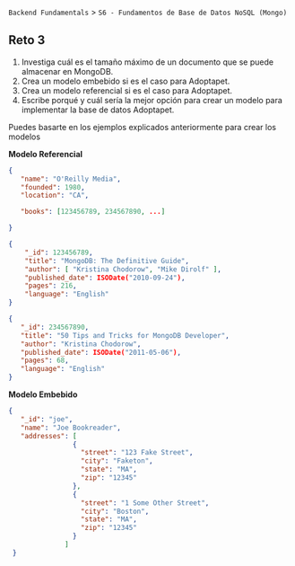 `Backend Fundamentals` > `S6 - Fundamentos de Base de Datos NoSQL (Mongo)` 
	
## Reto 3


1. Investiga cuál es el tamaño máximo de un documento que se puede almacenar en MongoDB.
2. Crea un modelo embebido si es el caso para Adoptapet.
3. Crea un modelo referencial si es el caso para Adoptapet.
4. Escribe porqué y cuál sería la mejor opción para crear un modelo para implementar la base de datos Adoptapet.

Puedes basarte en los ejemplos explicados anteriormente para crear los modelos

**Modelo Referencial**

```json
{
   "name": "O'Reilly Media",
   "founded": 1980,
   "location": "CA",

   "books": [123456789, 234567890, ...]

}

{
    "_id": 123456789,
    "title": "MongoDB: The Definitive Guide",
    "author": [ "Kristina Chodorow", "Mike Dirolf" ],
    "published_date": ISODate("2010-09-24"),
    "pages": 216,
    "language": "English"
}

{
   "_id": 234567890,
   "title": "50 Tips and Tricks for MongoDB Developer",
   "author": "Kristina Chodorow",
   "published_date": ISODate("2011-05-06"),
   "pages": 68,
   "language": "English"
}
```

**Modelo Embebido**

```json
{
   "_id": "joe",
   "name": "Joe Bookreader",
   "addresses": [
                {
                  "street": "123 Fake Street",
                  "city": "Faketon",
                  "state": "MA",
                  "zip": "12345"
                },
                {
                  "street": "1 Some Other Street",
                  "city": "Boston",
                  "state": "MA",
                  "zip": "12345"
                }
              ]
 }
```
